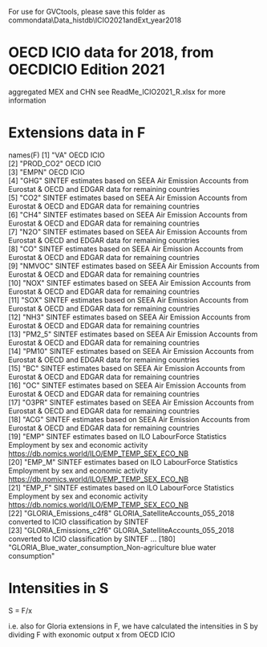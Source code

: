 For use for GVCtools, please save this folder as
commondata\Data_histdb\ICIO2021andExt_year2018

# OECD ICIO data for 2018, from OECDICIO Edition 2021
aggregated MEX and CHN
see ReadMe_ICIO2021_R.xlsx for more information

# Extensions data in F
names(F)
  [1] "VA"                       OECD ICIO                                              
  [2] "PROD_CO2"                 OECD ICIO                                              
  [3] "EMPN"                     OECD ICIO                                              
  [4] "GHG"                      SINTEF estimates based on SEEA Air Emission Accounts from Eurostat & OECD and EDGAR data for remaining countries                                             
  [5] "CO2"                      SINTEF estimates based on SEEA Air Emission Accounts from Eurostat & OECD and EDGAR data for remaining countries                                              
  [6] "CH4"                      SINTEF estimates based on SEEA Air Emission Accounts from Eurostat & OECD and EDGAR data for remaining countries                                              
  [7] "N2O"                      SINTEF estimates based on SEEA Air Emission Accounts from Eurostat & OECD and EDGAR data for remaining countries                                              
  [8] "CO"                       SINTEF estimates based on SEEA Air Emission Accounts from Eurostat & OECD and EDGAR data for remaining countries                                              
  [9] "NMVOC"                    SINTEF estimates based on SEEA Air Emission Accounts from Eurostat & OECD and EDGAR data for remaining countries                                              
 [10] "NOX"                      SINTEF estimates based on SEEA Air Emission Accounts from Eurostat & OECD and EDGAR data for remaining countries                                              
 [11] "SOX"                      SINTEF estimates based on SEEA Air Emission Accounts from Eurostat & OECD and EDGAR data for remaining countries                                              
 [12] "NH3"                      SINTEF estimates based on SEEA Air Emission Accounts from Eurostat & OECD and EDGAR data for remaining countries                                              
 [13] "PM2_5"                    SINTEF estimates based on SEEA Air Emission Accounts from Eurostat & OECD and EDGAR data for remaining countries                                              
 [14] "PM10"                     SINTEF estimates based on SEEA Air Emission Accounts from Eurostat & OECD and EDGAR data for remaining countries                                              
 [15] "BC"                       SINTEF estimates based on SEEA Air Emission Accounts from Eurostat & OECD and EDGAR data for remaining countries                                              
 [16] "OC"                       SINTEF estimates based on SEEA Air Emission Accounts from Eurostat & OECD and EDGAR data for remaining countries                                              
 [17] "O3PR"                     SINTEF estimates based on SEEA Air Emission Accounts from Eurostat & OECD and EDGAR data for remaining countries                                              
 [18] "ACG"                      SINTEF estimates based on SEEA Air Emission Accounts from Eurostat & OECD and EDGAR data for remaining countries                                              
 [19] "EMP"                      SINTEF estimates based on ILO LabourForce Statistics Employment by sex and economic activity https://db.nomics.world/ILO/EMP_TEMP_SEX_ECO_NB                                               
 [20] "EMP_M"                    SINTEF estimates based on ILO LabourForce Statistics Employment by sex and economic activity https://db.nomics.world/ILO/EMP_TEMP_SEX_ECO_NB                                                                                             
 [21] "EMP_F"                    SINTEF estimates based on ILO LabourForce Statistics Employment by sex and economic activity https://db.nomics.world/ILO/EMP_TEMP_SEX_ECO_NB                                                                                             
 [22] "GLORIA_Emissions_c4f8"    GLORIA_SatelliteAccounts_055_2018  converted to ICIO classification by SINTEF                                            
 [23] "GLORIA_Emissions_c2f6"    GLORIA_SatelliteAccounts_055_2018  converted to ICIO classification by SINTEF
  ...
 [180] "GLORIA_Blue_water_consumption_Non-agriculture blue water consumption"  

# Intensities in S
S = F/x

i.e. also for Gloria extensions in F, we have calculated the intensities in S by dividing F with exonomic output x from OECD ICIO